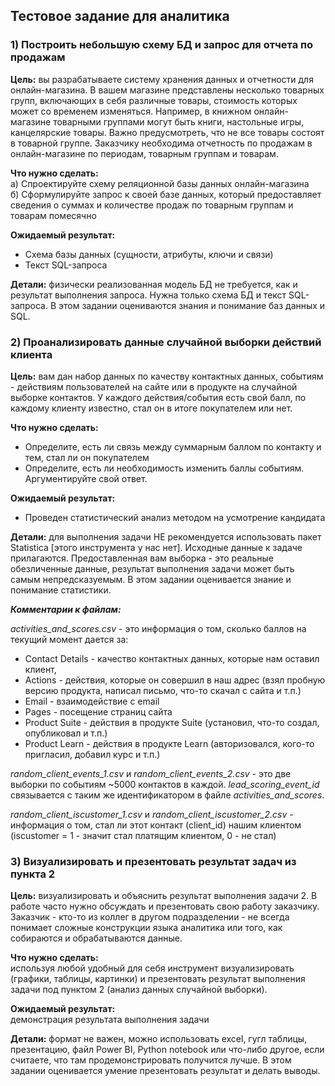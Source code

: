 ## Тестовое задание для аналитика

### 1) Построить небольшую схему БД и запрос для отчета по продажам

**Цель:** вы разрабатываете систему хранения данных и отчетности для онлайн-магазина. В вашем магазине представлены несколько товарных групп, включающих в себя различные товары, стоимость которых может со временем изменяться. Например, в книжном онлайн-магазине товарными группами могут быть книги, настольные игры, канцелярские товары. Важно предусмотреть, что не все товары состоят в товарной группе.
Заказчику необходима отчетность по продажам в онлайн-магазине по периодам, товарным группам и товарам.

**Что нужно сделать:**  
а) Спроектируйте схему реляционной базы данных онлайн-магазина  
б) Сформулируйте запрос к своей базе данных, который предоставляет сведения о суммах и количестве продаж по товарным группам и товарам помесячно

**Ожидаемый результат:**  
* Схема базы данных (сущности, атрибуты, ключи и связи)
* Текст SQL-запроса

**Детали:** физически реализованная модель БД не требуется, как и результат выполнения запроса. Нужна только схема БД и текст SQL-запроса. В этом задании оцениваются знания и понимание баз данных и SQL.

### 2) Проанализировать данные случайной выборки действий клиента

**Цель:** вам дан набор данных по качеству контактных данных, событиям - действиям пользователей на сайте или в продукте на случайной выборке контактов. У каждого действия/события есть свой балл, по каждому клиенту известно, стал он в итоге покупателем или нет.

**Что нужно сделать:**  
* Определите, есть ли связь между суммарным баллом по контакту и тем, стал ли он покупателем
* Определите, есть ли необходимость изменить баллы событиям. Аргументируйте свой ответ.

**Ожидаемый результат:**  
* Проведен статистический анализ методом на усмотрение кандидата

**Детали:** для выполнения задачи НЕ рекомендуется использовать пакет Statistica [этого инструмента у нас нет]. Исходные данные к задаче прилагаются. Предоставленная вам выборка - это реальные обезличенные данные, результат выполнения задачи может быть самым непредсказуемым. В этом задании оценивается знание и понимание статистики.

_**Комментарии к файлам:**_

_activities_and_scores.csv_ - это информация о том, сколько баллов на текущий момент дается за:
* Contact Details - качество контактных данных, которые нам оставил клиент,
* Actions - действия, которые он совершил в наш адрес (взял пробную версию продукта, написал письмо, что-то скачал с сайта и т.п.)
* Email - взаимодействие с email
* Pages - посещение страниц сайта
* Product Suite - действия в продукте Suite (установил, что-то создал, опубликовал и т.п.)
* Product Learn - действия в продукте Learn (авторизовался, кого-то пригласил, добавил курс и т.п.)

_random_client_events_1.csv_ и _random_client_events_2.csv_ - это две выборки по событиям ~5000 контактов в каждой. _lead_scoring_event_id_ связывается с таким же идентификатором в файле _activities_and_scores_.

_random_client_iscustomer_1.csv_ и _random_client_iscustomer_2.csv_ - информация о том, стал ли этот контакт (client_id) нашим клиентом (iscustomer = 1 - значит стал платящим клиентом, 0 - не стал)

### 3) Визуализировать и презентовать результат задач из пункта 2

**Цель:** визуализировать и объяснить результат выполнения задачи 2. В работе часто нужно обсуждать и презентовать свою работу заказчику. Заказчик - кто-то из коллег в другом подразделении - не всегда понимает сложные конструкции языка аналитика или того, как собираются и обрабатываются данные.

**Что нужно сделать:**  
используя любой удобный для себя инструмент визуализировать (графики, таблицы, картинки) и презентовать результат выполнения задачи под пунктом 2 (анализ данных случайной выборки).

**Ожидаемый результат:**  
демонстрация результата выполнения задачи

**Детали:** формат не важен, можно использовать excel, гугл таблицы, презентацию, файл Power BI, Python notebook или что-либо другое, если считаете, что там продемонстрировать получится лучше. В этом задании оценивается умение презентовать результат и делать выводы.
